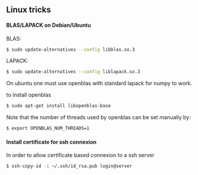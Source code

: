 ## Linux tricks

#### BLAS/LAPACK on Debian/Ubuntu

BLAS:
```bash
$ sudo update-alternatives --config libblas.so.3
```

LAPACK:
```bash
$ sudo update-alternatives --config liblapack.so.3
```
On ubuntu one must use openblas with standard lapack for numpy to work.

to install openblas
```bash
$ sudo apt-get install libopenblas-base
```

Note that the number of threads used by openblas can be set manually by:
```bash
$ export OPENBLAS_NUM_THREADS=1
```


#### Install certificate for ssh connexion

In order to allow certificate based connexion to a ssh server

```bash
$ ssh-copy-id -i ~/.ssh/id_rsa.pub login@server
```

